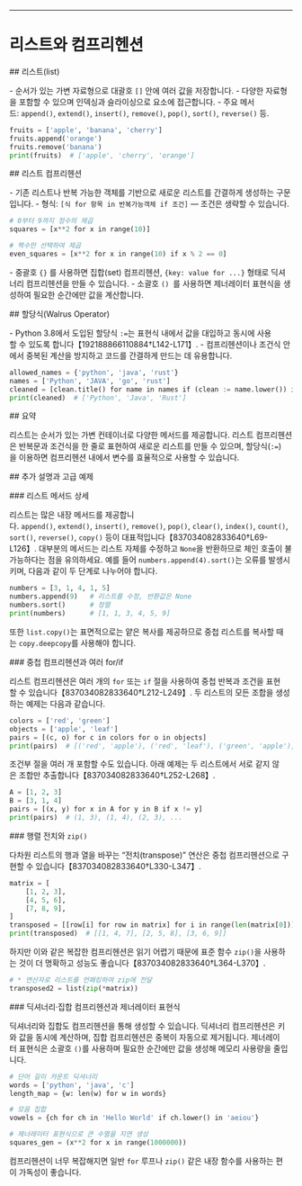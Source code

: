 ---

# 리스트와 컴프리헨션

## 리스트(list)

- 순서가 있는 가변 자료형으로 대괄호 `[]` 안에 여러 값을 저장합니다.
- 다양한 자료형을 포함할 수 있으며 인덱싱과 슬라이싱으로 요소에 접근합니다.
- 주요 메서드: `append()`, `extend()`, `insert()`, `remove()`, `pop()`, `sort()`, `reverse()` 등.

```python
fruits = ['apple', 'banana', 'cherry']
fruits.append('orange')
fruits.remove('banana')
print(fruits)  # ['apple', 'cherry', 'orange']
```

## 리스트 컴프리헨션

- 기존 리스트나 반복 가능한 객체를 기반으로 새로운 리스트를 간결하게 생성하는 구문입니다.
- 형식: `[식 for 항목 in 반복가능객체 if 조건]` — 조건은 생략할 수 있습니다.

```python
# 0부터 9까지 정수의 제곱
squares = [x**2 for x in range(10)]

# 짝수만 선택하여 제곱
even_squares = [x**2 for x in range(10) if x % 2 == 0]
```

- 중괄호 `{}` 를 사용하면 집합(set) 컴프리헨션, `{key: value for ...}` 형태로 딕셔너리 컴프리헨션을 만들 수 있습니다.
- 소괄호 `() `를 사용하면 제너레이터 표현식을 생성하여 필요한 순간에만 값을 계산합니다.

## 할당식(Walrus Operator)

- Python 3.8에서 도입된 할당식 `:=`는 표현식 내에서 값을 대입하고 동시에 사용할 수 있도록 합니다【192188866110884†L142-L171】.
- 컴프리헨션이나 조건식 안에서 중복된 계산을 방지하고 코드를 간결하게 만드는 데 유용합니다.

```python
allowed_names = {'python', 'java', 'rust'}
names = ['Python', 'JAVA', 'go', 'rust']
cleaned = [clean.title() for name in names if (clean := name.lower()) in allowed_names]
print(cleaned)  # ['Python', 'Java', 'Rust']
```

## 요약

리스트는 순서가 있는 가변 컨테이너로 다양한 메서드를 제공합니다. 리스트 컴프리헨션은 반복문과 조건식을 한 줄로 표현하여 새로운 리스트를 만들 수 있으며, 할당식(`:=`)을 이용하면 컴프리헨션 내에서 변수를 효율적으로 사용할 수 있습니다.

## 추가 설명과 고급 예제

### 리스트 메서드 상세

리스트는 많은 내장 메서드를 제공합니다. `append()`, `extend()`, `insert()`, `remove()`, `pop()`, `clear()`, `index()`, `count()`, `sort()`, `reverse()`, `copy()` 등이 대표적입니다【837034082833640†L69-L126】. 대부분의 메서드는 리스트 자체를 수정하고 `None`을 반환하므로 체인 호출이 불가능하다는 점을 유의하세요. 예를 들어 `numbers.append(4).sort()`는 오류를 발생시키며, 다음과 같이 두 단계로 나누어야 합니다.

```python
numbers = [3, 1, 4, 1, 5]
numbers.append(9)   # 리스트를 수정, 반환값은 None
numbers.sort()      # 정렬
print(numbers)      # [1, 1, 3, 4, 5, 9]
```

또한 `list.copy()`는 표면적으로는 얕은 복사를 제공하므로 중첩 리스트를 복사할 때는 `copy.deepcopy`를 사용해야 합니다.

### 중첩 컴프리헨션과 여러 for/if

리스트 컴프리헨션은 여러 개의 `for` 또는 `if` 절을 사용하여 중첩 반복과 조건을 표현할 수 있습니다【837034082833640†L212-L249】. 두 리스트의 모든 조합을 생성하는 예제는 다음과 같습니다.

```python
colors = ['red', 'green']
objects = ['apple', 'leaf']
pairs = [(c, o) for c in colors for o in objects]
print(pairs)  # [('red', 'apple'), ('red', 'leaf'), ('green', 'apple'), ('green', 'leaf')]
```

조건부 절을 여러 개 포함할 수도 있습니다. 아래 예제는 두 리스트에서 서로 같지 않은 조합만 추출합니다【837034082833640†L252-L268】.

```python
A = [1, 2, 3]
B = [3, 1, 4]
pairs = [(x, y) for x in A for y in B if x != y]
print(pairs)  # (1, 3), (1, 4), (2, 3), ...
```

### 행렬 전치와 `zip()`

다차원 리스트의 행과 열을 바꾸는 “전치(transpose)” 연산은 중첩 컴프리헨션으로 구현할 수 있습니다【837034082833640†L330-L347】.

```python
matrix = [
    [1, 2, 3],
    [4, 5, 6],
    [7, 8, 9],
]
transposed = [[row[i] for row in matrix] for i in range(len(matrix[0]))]
print(transposed)  # [[1, 4, 7], [2, 5, 8], [3, 6, 9]]
```

하지만 이와 같은 복잡한 컴프리헨션은 읽기 어렵기 때문에 표준 함수 `zip()`을 사용하는 것이 더 명확하고 성능도 좋습니다【837034082833640†L364-L370】.

```python
# * 연산자로 리스트를 언패킹하여 zip에 전달
transposed2 = list(zip(*matrix))
```

### 딕셔너리·집합 컴프리헨션과 제너레이터 표현식

딕셔너리와 집합도 컴프리헨션을 통해 생성할 수 있습니다. 딕셔너리 컴프리헨션은 키와 값을 동시에 계산하며, 집합 컴프리헨션은 중복이 자동으로 제거됩니다. 제너레이터 표현식은 소괄호 `()`를 사용하며 필요한 순간에만 값을 생성해 메모리 사용량을 줄입니다.

```python
# 단어 길이 카운트 딕셔너리
words = ['python', 'java', 'c']
length_map = {w: len(w) for w in words}

# 모음 집합
vowels = {ch for ch in 'Hello World' if ch.lower() in 'aeiou'}

# 제너레이터 표현식으로 큰 수열을 지연 생성
squares_gen = (x**2 for x in range(1000000))
```

컴프리헨션이 너무 복잡해지면 일반 `for` 루프나 `zip()` 같은 내장 함수를 사용하는 편이 가독성이 좋습니다.